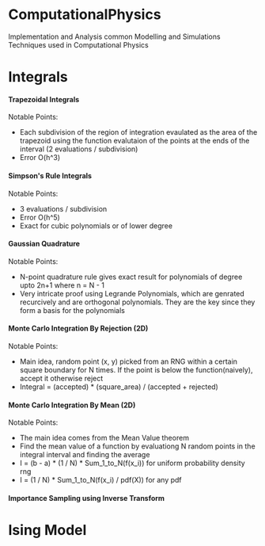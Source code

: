 # ComputationalPhysics
Implementation and Analysis common Modelling and Simulations Techniques used in Computational Physics

# Integrals

#### Trapezoidal Integrals
Notable Points:
- Each subdivision of the region of integration evaulated as the area of the trapezoid using the function evalutaion of the points at the ends of the interval (2 evaluations / subdivision)
- Error O(h^3)

#### Simpson's Rule Integrals
Notable Points:
- 3 evaluations / subdivision
- Error O(h^5)
- Exact for cubic polynomials or of lower degree

#### Gaussian Quadrature
Notable Points:
- N-point quadrature rule gives exact result for polynomials of degree upto 2n+1 where n = N - 1
- Very intricate proof using Legrande Polynomials, which are genrated recurcively and are orthogonal polynomials. They are the key since they form a basis for the polynomials

#### Monte Carlo Integration By Rejection (2D)
Notable Points:
- Main idea, random point (x, y) picked from an RNG within a certain square boundary for N times. If the point is below the function(naively), accept it otherwise reject
- Integral = (accepted) * (square_area) / (accepted + rejected)

#### Monte Carlo Integration By Mean (2D)
Notable Points:
- The main idea comes from the Mean Value theorem
- Find the mean value of a function by evaluationg N random points in the integral interval and finding the average
- I = (b - a) * (1 / N) * Sum_1_to_N(f(x_i)) for uniform probability density rng
- I = (1 / N) * Sum_1_to_N(f(x_i) / pdf(X)) for any pdf

#### Importance Sampling using Inverse Transform 

# Ising Model

